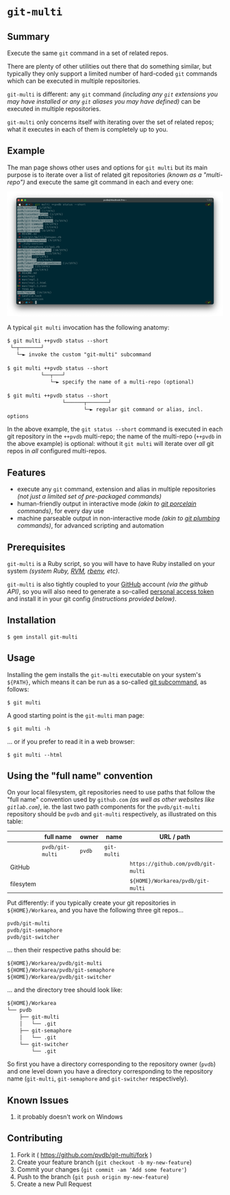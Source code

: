 # `git-multi`

## Summary

Execute the same `git` command in a set of related repos.

There are plenty of other utilities out there that do something similar, but typically they only support a limited number of hard-coded `git` commands which can be executed in multiple repositories.

`git-multi` is different: any `git` command _(including any `git` extensions you may have installed or any `git` aliases you may have defined)_ can be executed in multiple repositories.

`git-multi` only concerns itself with iterating over the set of related repos; what it executes in each of them is completely up to you.

## Example

The man page shows other uses and options for `git multi` but its main purpose is to iterate over a list of related git repositories _(known as a "multi-repo")_ and execute the same git command in each and every one:

![git-multi screenshot](git-multi.png)

A typical `git multi` invocation has the following anatomy:

```
$ git multi ++pvdb status --short
 └─┬───────┘
   └─► invoke the custom "git-multi" subcommand

$ git multi ++pvdb status --short
           └──┬───┘
              └─► specify the name of a multi-repo (optional)

$ git multi ++pvdb status --short
                  └──────┬───────┘
                         └─► regular git command or alias, incl. options
```

In the above example, the `git status --short` command is executed in each git repository in the `++pvdb` multi-repo; the name of the multi-repo (`++pvdb` in the above example) is optional: without it `git multi` will iterate over *all* git repos in *all* configured multi-repos.

## Features

* execute any `git` command, extension and alias in multiple repositories _(not just a limited set of pre-packaged commands)_
* human-friendly output in interactive mode _(akin to [git porcelain][p-p] commands)_, for every day use
* machine parseable output in non-interactive mode _(akin to [git plumbing][p-p] commands)_, for advanced scripting and automation

[p-p]:    https://git-scm.com/book/en/v2/Git-Internals-Plumbing-and-Porcelain

## Prerequisites

`git-multi` is a Ruby script, so you will have to have Ruby installed on your system _(system Ruby, [RVM][], [rbenv][], etc)_.

`git-multi` is also tightly coupled to your [GitHub][] account _(via the github API)_, so you will also need to generate a so-called [personal access token][token] and install it in your git config _(instructions provided below)_.

[rvm]:    https://rvm.io
[rbenv]:  http://rbenv.org
[github]: https://github.com
[token]:  https://github.com/settings/tokens

## Installation

    $ gem install git-multi

## Usage

Installing the gem installs the `git-multi` executable on your system's `${PATH}`, which means it can be run as a so-called [git subcommand](https://git.github.io/htmldocs/howto/new-command.html#:~:text=Runtime%20environment), as follows:

    $ git multi

A good starting point is the `git-multi` man page:

    $ git multi -h

... or if you prefer to read it in a web browser:

    $ git multi --html

## Using the "full name" convention

On your local filesystem, git repositories need to use paths that follow the "full name" convention used by `github.com` _(as well as other websites like `gitlab.com`)_, ie. the last two path components for the `pvdb/git-multi` repository should be `pvdb` and `git-multi` respectively, as illustrated on this table:

|           | full name        | owner  | name        | URL / path                          |
|-----------|------------------|--------|-------------|-------------------------------------|
|           | `pvdb/git-multi` | `pvdb` | `git-multi` |                                     |
| GitHub    |                  |        |             | `https://github.com/pvdb/git-multi` |
| filesytem |                  |        |             | `${HOME}/Workarea/pvdb/git-multi`   |

Put differently: if you typically create your git repositories in `${HOME}/Workarea`, and you have the following three git repos...

    pvdb/git-multi
    pvdb/git-semaphore
    pvdb/git-switcher

... then their respective paths should be:

    ${HOME}/Workarea/pvdb/git-multi
    ${HOME}/Workarea/pvdb/git-semaphore
    ${HOME}/Workarea/pvdb/git-switcher

... and the directory tree should look like:

    ${HOME}/Workarea
    └── pvdb
        ├── git-multi
        │   └── .git
        ├── git-semaphore
        │   └── .git
        └── git-switcher
            └── .git

So first you have a directory corresponding to the repository owner (`pvdb`) and one level down you have a directory corresponding to the repository name (`git-multi`, `git-semaphore` and `git-switcher` respectively).

## Known Issues

1. it probably doesn't work on Windows

## Contributing

1. Fork it ( https://github.com/pvdb/git-multi/fork )
2. Create your feature branch (`git checkout -b my-new-feature`)
3. Commit your changes (`git commit -am 'Add some feature'`)
4. Push to the branch (`git push origin my-new-feature`)
5. Create a new Pull Request
